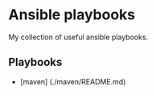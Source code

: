 # Ansible playbooks

My collection of useful ansible playbooks.

## Playbooks

- [maven] (./maven/README.md)

